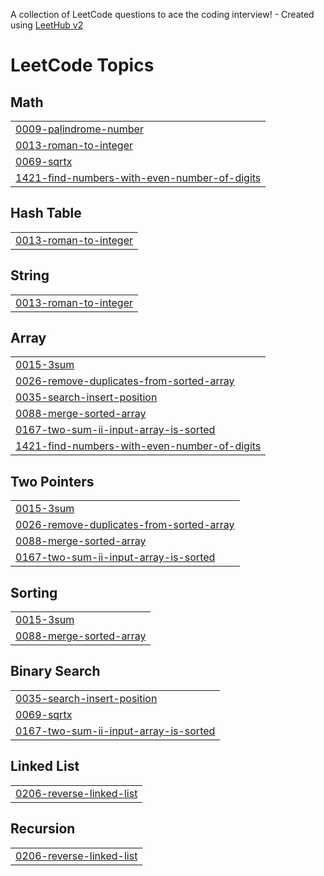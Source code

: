 A collection of LeetCode questions to ace the coding interview! - Created using [LeetHub v2](https://github.com/arunbhardwaj/LeetHub-2.0)
<!---LeetCode Topics Start-->
# LeetCode Topics
## Math
|  |
| ------- |
| [0009-palindrome-number](https://github.com/Akremomer/Leetcode/tree/master/0009-palindrome-number) |
| [0013-roman-to-integer](https://github.com/Akremomer/Leetcode/tree/master/0013-roman-to-integer) |
| [0069-sqrtx](https://github.com/Akremomer/Leetcode/tree/master/0069-sqrtx) |
| [1421-find-numbers-with-even-number-of-digits](https://github.com/Akremomer/Leetcode/tree/master/1421-find-numbers-with-even-number-of-digits) |
## Hash Table
|  |
| ------- |
| [0013-roman-to-integer](https://github.com/Akremomer/Leetcode/tree/master/0013-roman-to-integer) |
## String
|  |
| ------- |
| [0013-roman-to-integer](https://github.com/Akremomer/Leetcode/tree/master/0013-roman-to-integer) |
## Array
|  |
| ------- |
| [0015-3sum](https://github.com/Akremomer/Leetcode/tree/master/0015-3sum) |
| [0026-remove-duplicates-from-sorted-array](https://github.com/Akremomer/Leetcode/tree/master/0026-remove-duplicates-from-sorted-array) |
| [0035-search-insert-position](https://github.com/Akremomer/Leetcode/tree/master/0035-search-insert-position) |
| [0088-merge-sorted-array](https://github.com/Akremomer/Leetcode/tree/master/0088-merge-sorted-array) |
| [0167-two-sum-ii-input-array-is-sorted](https://github.com/Akremomer/Leetcode/tree/master/0167-two-sum-ii-input-array-is-sorted) |
| [1421-find-numbers-with-even-number-of-digits](https://github.com/Akremomer/Leetcode/tree/master/1421-find-numbers-with-even-number-of-digits) |
## Two Pointers
|  |
| ------- |
| [0015-3sum](https://github.com/Akremomer/Leetcode/tree/master/0015-3sum) |
| [0026-remove-duplicates-from-sorted-array](https://github.com/Akremomer/Leetcode/tree/master/0026-remove-duplicates-from-sorted-array) |
| [0088-merge-sorted-array](https://github.com/Akremomer/Leetcode/tree/master/0088-merge-sorted-array) |
| [0167-two-sum-ii-input-array-is-sorted](https://github.com/Akremomer/Leetcode/tree/master/0167-two-sum-ii-input-array-is-sorted) |
## Sorting
|  |
| ------- |
| [0015-3sum](https://github.com/Akremomer/Leetcode/tree/master/0015-3sum) |
| [0088-merge-sorted-array](https://github.com/Akremomer/Leetcode/tree/master/0088-merge-sorted-array) |
## Binary Search
|  |
| ------- |
| [0035-search-insert-position](https://github.com/Akremomer/Leetcode/tree/master/0035-search-insert-position) |
| [0069-sqrtx](https://github.com/Akremomer/Leetcode/tree/master/0069-sqrtx) |
| [0167-two-sum-ii-input-array-is-sorted](https://github.com/Akremomer/Leetcode/tree/master/0167-two-sum-ii-input-array-is-sorted) |
## Linked List
|  |
| ------- |
| [0206-reverse-linked-list](https://github.com/Akremomer/Leetcode/tree/master/0206-reverse-linked-list) |
## Recursion
|  |
| ------- |
| [0206-reverse-linked-list](https://github.com/Akremomer/Leetcode/tree/master/0206-reverse-linked-list) |
<!---LeetCode Topics End-->